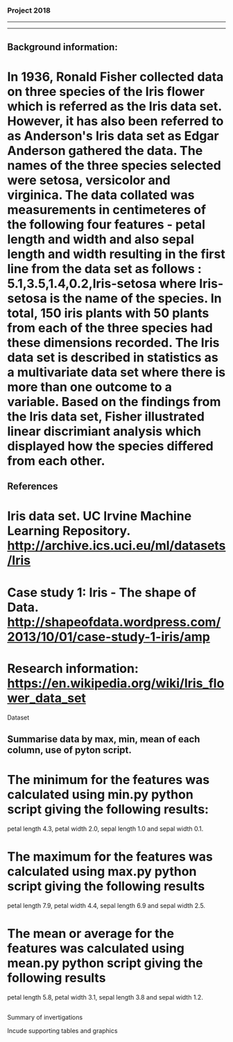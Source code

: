 ### Project 2018
-------------------



-----------------------------
## Background information:

# In 1936, Ronald Fisher collected data on three species of the Iris flower which is referred as the Iris data set. However, it has also been referred to as Anderson's Iris data set as Edgar Anderson gathered the data. The names of the three species selected were setosa, versicolor and virginica. The data collated was measurements in centimeteres of the following four features  - petal length and width and also sepal length and width resulting in the first line from the data set as follows : 5.1,3.5,1.4,0.2,Iris-setosa where Iris-setosa is the name of the species. In total, 150 iris plants with 50 plants from each of the three species had these dimensions recorded.  The Iris data set is described in statistics as a multivariate data set where there is more than one outcome to a variable. Based on the findings from the Iris data set, Fisher illustrated linear discrimiant analysis which displayed how the species differed from each other.    



## References
# Iris data set. UC Irvine Machine Learning Repository. http://archive.ics.uci.eu/ml/datasets/Iris
# Case study 1: Iris - The shape of Data. http://shapeofdata.wordpress.com/2013/10/01/case-study-1-iris/amp
# Research information: https://en.wikipedia.org/wiki/Iris_flower_data_set

Dataset 

## Summarise data by max, min, mean of each column, use of pyton script.
# The minimum for the features was calculated using min.py python script giving the following results:
petal length 4.3, petal width 2.0, sepal length 1.0 and sepal width 0.1. 

# The maximum for the features was calculated using max.py python script giving the following results
petal length 7.9, petal width 4.4, sepal length 6.9 and sepal width 2.5.  

# The mean or average for the features was calculated using mean.py python script giving the following results
petal length 5.8, petal width 3.1, sepal length 3.8 and sepal width 1.2.  



## 
Summary of invertigations


Incude supporting tables and graphics
